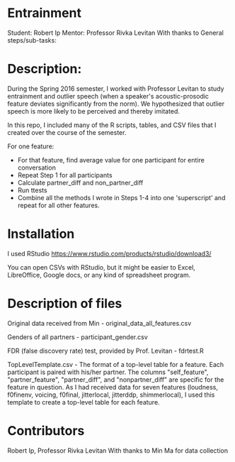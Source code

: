 # Entrainment

Student: Robert Ip
Mentor: Professor Rivka Levitan
With thanks to 
General steps/sub-tasks:

# Description:

During the Spring 2016 semester, I worked with Professor Levitan to study entrainment and outlier speech (when a speaker's acoustic-prosodic feature deviates significantly from the norm). We hypothesized that outlier speech is more likely to be perceived and thereby imitated.

In this repo, I included many of the R scripts, tables, and CSV files that I created over the course of the semester. 

For one feature:
* For that feature, find average value for one participant for entire conversation
* Repeat Step 1 for all participants
* Calculate partner_diff and non_partner_diff
* Run ttests
* Combine all the methods I wrote in Steps 1-4 into one 'superscript' and repeat for all other features.

# Installation
I used RStudio
https://www.rstudio.com/products/rstudio/download3/

You can open CSVs with RStudio, but it might be easier to Excel, LibreOffice, Google docs, or any kind of spreadsheet program.



# Description of files

Original data received from Min - original_data_all_features.csv

Genders of all partners - participant_gender.csv

FDR (false discovery rate) test, provided by Prof. Levitan - fdrtest.R

TopLevelTemplate.csv - The format of a top-level table for a feature. Each participant is paired with his/her partner. The columns "self_feature", "partner_feature", "partner_diff", and "nonpartner_diff" are specific for the feature in question. As I had received data for seven features (loudness, f0finenv, voicing, f0final, jitterlocal, jitterddp, shimmerlocal), I used this template to create a top-level table for each feature.

# Contributors
Robert Ip, Professor Rivka Levitan
With thanks to Min Ma for data collection

